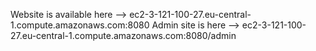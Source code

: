 Website is available here --> ec2-3-121-100-27.eu-central-1.compute.amazonaws.com:8080
Admin site is here --> ec2-3-121-100-27.eu-central-1.compute.amazonaws.com:8080/admin
